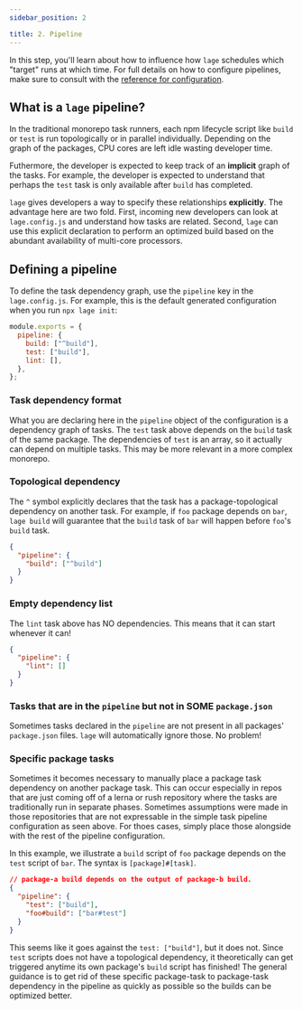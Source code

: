 ```yaml
---
sidebar_position: 2

title: 2. Pipeline
---
```


In this step, you'll learn about how to influence how `lage` schedules which "target" runs at which time. For full details on how to configure pipelines, make sure to consult with the [reference for configuration](/docs/Reference/config).

## What is a `lage` pipeline?

In the traditional monorepo task runners, each npm lifecycle script like `build` or `test` is run topologically or in parallel individually. Depending on the graph of the packages, CPU cores are left idle wasting developer time.

Futhermore, the developer is expected to keep track of an **implicit** graph of the tasks. For example, the developer is expected to understand that perhaps the `test` task is only available after `build` has completed.

`lage` gives developers a way to specify these relationships **explicitly**. The advantage here are two fold. First, incoming new developers can look at `lage.config.js` and understand how tasks are related. Second, `lage` can use this explicit declaration to perform an optimized build based on the abundant availability of multi-core processors.

## Defining a pipeline

To define the task dependency graph, use the `pipeline` key in the `lage.config.js`. For example, this is the default generated configuration when you run `npx lage init`:

```js
module.exports = {
  pipeline: {
    build: ["^build"],
    test: ["build"],
    lint: [],
  },
};
```

### Task dependency format

What you are declaring here in the `pipeline` object of the configuration is a dependency graph of tasks. The `test` task above depends on the `build` task of the same package. The dependencies of `test` is an array, so it actually can depend on multiple tasks. This may be more relevant in a more complex monorepo.

### Topological dependency

The `^` symbol explicitly declares that the task has a package-topological dependency on another task. For example, if `foo` package depends on `bar`, `lage build` will guarantee that the `build` task of `bar` will happen before `foo`'s `build` task.

```json
{
  "pipeline": {
    "build": ["^build"]
  }
}
```

### Empty dependency list

The `lint` task above has NO dependencies. This means that it can start whenever it can!

```json
{
  "pipeline": {
    "lint": []
  }
}
```

### Tasks that are in the `pipeline` but not in SOME `package.json`

Sometimes tasks declared in the `pipeline` are not present in all packages' `package.json` files. `lage` will automatically ignore those. No problem!

### Specific package tasks

Sometimes it becomes necessary to manually place a package task dependency on another package task. This can occur especially in repos that are just coming off of a lerna or rush repository where the tasks are traditionally run in separate phases. Sometimes assumptions were made in those repositories that are not expressable in the simple task pipeline configuration as seen above. For thoes cases, simply place those alongside with the rest of the pipeline configuration.

In this example, we illustrate a `build` script of `foo` package depends on the `test` script of `bar`. The syntax is `[package]#[task]`.


```json
// package-a build depends on the output of package-b build.
{
  "pipeline": {
    "test": ["build"],
    "foo#build": ["bar#test"]
  }
}
```

This seems like it goes against the `test: ["build"]`, but it does not. Since `test` scripts does not have a topological dependency, it theoretically can get triggered anytime its own package's `build` script has finished! The general guidance is to get rid of these specific package-task to package-task dependency in the pipeline as quickly as possible so the builds can be optimized better.
